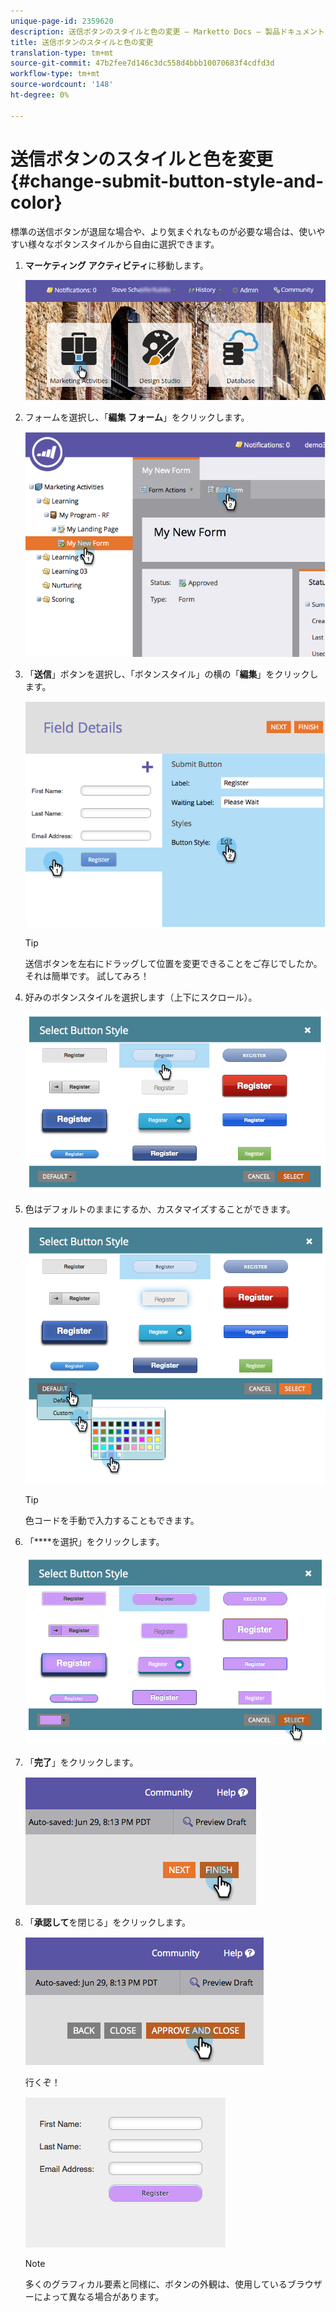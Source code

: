 ```yaml
---
unique-page-id: 2359620
description: 送信ボタンのスタイルと色の変更 — Marketto Docs — 製品ドキュメント
title: 送信ボタンのスタイルと色の変更
translation-type: tm+mt
source-git-commit: 47b2fee7d146c3dc558d4bbb10070683f4cdfd3d
workflow-type: tm+mt
source-wordcount: '148'
ht-degree: 0%

---
```



# 送信ボタンのスタイルと色を変更{#change-submit-button-style-and-color}

標準の送信ボタンが退屈な場合や、より気まぐれなものが必要な場合は、使いやすい様々なボタンスタイルから自由に選択できます。

1. **マーケティング** **アクティビティ**&#x200B;に移動します。

   ![](assets/login-marketing-activities-3.png)

1. フォームを選択し、「**編集** **フォーム**」をクリックします。

   ![](assets/image2014-9-15-16-3a54-3a36.png)

1. 「**送信**」ボタンを選択し、「ボタンスタイル」の横の「**編集**」をクリックします。

   ![](assets/image2014-9-15-16-3a54-3a56.png)

   >[!TIP]
   >
   >送信ボタンを左右にドラッグして位置を変更できることをご存じでしたか。 それは簡単です。 試してみろ！

1. 好みのボタンスタイルを選択します（上下にスクロール）。

   ![](assets/image2014-9-15-16-3a55-3a30.png)

1. 色はデフォルトのままにするか、カスタマイズすることができます。

   ![](assets/image2014-9-15-16-3a56-3a0.png)

   >[!TIP]
   >
   >色コードを手動で入力することもできます。

1. 「****&#x200B;を選択」をクリックします。

   ![](assets/image2014-9-15-16-3a56-3a37.png)

1. 「**完了**」をクリックします。

   ![](assets/image2014-9-15-16-3a56-3a52.png)

1. 「**承認して**&#x200B;を閉じる」をクリックします。

   ![](assets/image2014-9-15-16-3a57-3a10.png)

   行くぞ！

   ![](assets/image2014-9-15-16-3a57-3a17.png)

   >[!NOTE]
   >
   >多くのグラフィカル要素と同様に、ボタンの外観は、使用しているブラウザーによって異なる場合があります。

